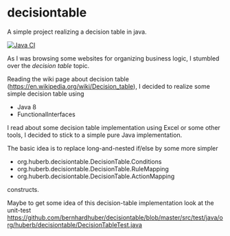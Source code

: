 # decisiontable

A simple project realizing a decision table in java.

[![Java CI](https://github.com/bernhardhuber/decisiontable/actions/workflows/maven.yml/badge.svg)](https://github.com/bernhardhuber/decisiontable/actions/workflows/maven.yml)

As I was browsing some websites for organizing business logic, I stumbled
over the *decision table* topic.

Reading the wiki page about decision table (https://en.wikipedia.org/wiki/Decision_table),
I decided to realize some simple decision table using

* Java 8
* FunctionalInterfaces

I read about some decision table implementation using Excel or some other tools,
I decided to stick to a simple pure Java implementation.

The basic idea is to replace long-and-nested if/else by some more simpler

* org.huberb.decisiontable.DecisionTable.Conditions
* org.huberb.decisiontable.DecisionTable.RuleMapping
* org.huberb.decisiontable.DecisionTable.ActionMapping

constructs.

Maybe to get some idea of this decision-table implementation look at the
unit-test
 https://github.com/bernhardhuber/decisiontable/blob/master/src/test/java/org/huberb/decisiontable/DecisionTableTest.java
